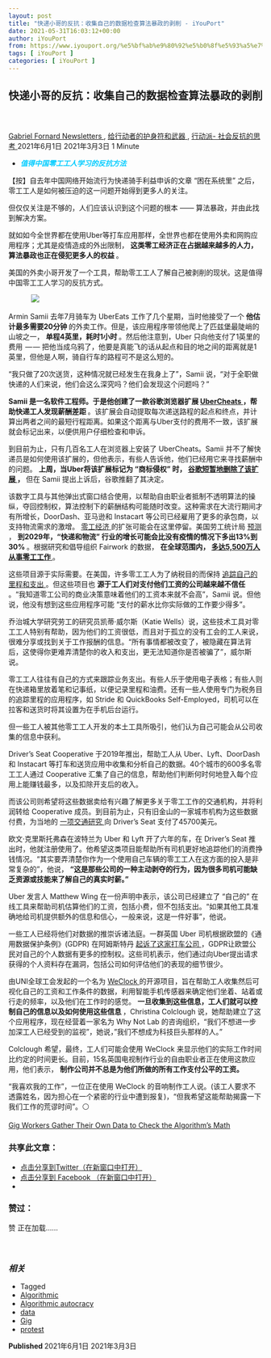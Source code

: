 ```yaml
---
layout: post
title: "快递小哥的反抗：收集自己的数据检查算法暴政的剥削 - iYouPort"
date: 2021-05-31T16:03:12+00:00
author: iYouPort
from: https://www.iyouport.org/%e5%bf%ab%e9%80%92%e5%b0%8f%e5%93%a5%e7%9a%84%e5%8f%8d%e6%8a%97%ef%bc%9a%e6%94%b6%e9%9b%86%e8%87%aa%e5%b7%b1%e7%9a%84%e6%95%b0%e6%8d%ae%e6%a3%80%e6%9f%a5%e7%ae%97%e6%b3%95%e6%9a%b4%e6%94%bf%e7%9a%84/
tags: [ iYouPort ]
categories: [ iYouPort ]
---
```


<article class="post-16171 post type-post status-publish format-standard has-post-thumbnail hentry category-newsletters category-67 category-33 tag-algorithmic tag-algorithmic-autocracy tag-data tag-gig tag-protest" id="post-16171">
 <header class="entry-header">
  <h1 class="entry-title">
   快递小哥的反抗：收集自己的数据检查算法暴政的剥削
  </h1>
 </header>
 <div class="entry-meta">
  <span class="byline">
   <a href="https://www.iyouport.org/author/gabrielfornard/" rel="author" title="由Gabriel Fornard发布">
    Gabriel Fornard
   </a>
  </span>
  <span class="cat-links">
   <a href="https://www.iyouport.org/category/newsletters/" rel="category tag">
    Newsletters
   </a>
   ,
   <a href="https://www.iyouport.org/category/%e7%bb%99%e8%a1%8c%e5%8a%a8%e8%80%85%e7%9a%84%e6%8a%a4%e8%ba%ab%e7%ac%a6%e5%92%8c%e6%ad%a6%e5%99%a8/" rel="category tag">
    给行动者的护身符和武器
   </a>
   ,
   <a href="https://www.iyouport.org/category/%e8%a1%8c%e5%8a%a8%e6%b4%be-%e7%a4%be%e4%bc%9a%e5%8f%8d%e6%8a%97%e7%9a%84%e6%80%9d%e8%80%83/" rel="category tag">
    行动派- 社会反抗的思考
   </a>
  </span>
  <span class="published-on">
   <time class="entry-date published" datetime="2021-06-01T00:03:12+08:00">
    2021年6月1日
   </time>
   <time class="updated" datetime="2021-03-03T21:55:48+08:00">
    2021年3月3日
   </time>
  </span>
  <span class="word-count">
   1 Minute
  </span>
 </div>
 <div class="entry-content">
  <ul>
   <li class="graf graf--p">
    <span style="color: #00ccff;">
     <em>
      <strong>
       值得中国零工工人学习的反抗方法
      </strong>
     </em>
    </span>
   </li>
  </ul>
  <p class="graf graf--p">
   【按】自去年中国网络开始流行为快递骑手利益申诉的文章 “困在系统里” 之后，零工工人是如何被压迫的这一问题开始得到更多人的关注。
  </p>
  <p class="graf graf--p">
   但仅仅关注是不够的，人们应该认识到这个问题的根本 —— 算法暴政，并由此找到解决方案。
  </p>
  <p class="graf graf--p">
   就如如今全世界都在使用Uber等打车应用那样，全世界也都在使用外卖和网购应用程序；尤其是疫情造成的外出限制，
   <strong class="markup--strong markup--p-strong">
    这类零工经济正在占据越来越多的人力，算法暴政也正在侵犯更多人的权益
   </strong>
   。
  </p>
  <p class="graf graf--p">
   美国的外卖小哥开发了一个工具，帮助零工工人了解自己被剥削的现状。这是值得中国零工工人学习的反抗方式。
  </p>
  <figure class="graf graf--figure">
   <img class="graf-image aligncenter jetpack-lazy-image" data-height="1600" data-image-id="0*3hMgUZ0L2wC4ZsOQ.jpg" data-lazy-src="https://i1.wp.com/cdn-images-1.medium.com/max/1067/0*3hMgUZ0L2wC4ZsOQ.jpg?w=1100&amp;is-pending-load=1#038;ssl=1" data-recalc-dims="1" data-width="2400" src="https://i1.wp.com/cdn-images-1.medium.com/max/1067/0*3hMgUZ0L2wC4ZsOQ.jpg?w=1100&amp;ssl=1" srcset="data:image/gif;base64,R0lGODlhAQABAIAAAAAAAP///yH5BAEAAAAALAAAAAABAAEAAAIBRAA7"/>
   <noscript>
    <img class="graf-image aligncenter" data-height="1600" data-image-id="0*3hMgUZ0L2wC4ZsOQ.jpg" data-recalc-dims="1" data-width="2400" src="https://i1.wp.com/cdn-images-1.medium.com/max/1067/0*3hMgUZ0L2wC4ZsOQ.jpg?w=1100&amp;ssl=1"/>
   </noscript>
  </figure>
  <p class="graf graf--p">
   Armin Samii 去年7月骑车为 UberEats 工作了几个星期，当时他接受了一个
   <strong class="markup--strong markup--p-strong">
    他估计最多需要20分钟
   </strong>
   的外卖工作。但是，该应用程序带领他爬上了匹兹堡最陡峭的山坡之一，
   <strong class="markup--strong markup--p-strong">
    单程4英里，耗时1小时
   </strong>
   。然后他注意到，Uber 只向他支付了1英里的费用  — — 把他当成乌鸦了，他要是真能飞的话从起点和目的地之间的距离就是1英里，但他是人啊，骑自行车的路程可不是这么短的。
  </p>
  <p class="graf graf--p graf--startsWithDoubleQuote">
   “我只做了20次送货，这种情况就已经发生在我身上了”，Samii 说，“对于全职做快递的人们来说，他们会这么深究吗？他们会发现这个问题吗？”
  </p>
  <p class="graf graf--p">
   <strong class="markup--strong markup--p-strong">
    Samii 是一名软件工程师。于是他创建了一款谷歌浏览器扩展
   </strong>
   <a class="markup--anchor markup--p-anchor" data-href="https://chrome.google.com/webstore/detail/ubercheats/pkdblheaeakedkbkfhoeepgmfiajjdgn?hl=en" href="https://chrome.google.com/webstore/detail/ubercheats/pkdblheaeakedkbkfhoeepgmfiajjdgn?hl=en" rel="noopener" target="_blank">
    <strong class="markup--strong markup--p-strong">
     UberCheats
    </strong>
   </a>
   <strong class="markup--strong markup--p-strong">
    ，帮助快递工人发现薪酬差距
   </strong>
   。该扩展会自动提取每次递送路程的起点和终点，并计算出两者之间的最短行程距离。如果这个距离与Uber支付的费用不一致，该扩展就会标记出来，以便供用户仔细检查和申诉。
  </p>
  <p class="graf graf--p">
   到目前为止，只有几百名工人在浏览器上安装了 UberCheats。Samii 并不了解快递员是如何使用该扩展的，但他表示，有些人告诉他，他们已经用它来寻找薪酬中的问题。
   <strong class="markup--strong markup--p-strong">
    上周，当Uber将该扩展标记为 “商标侵权” 时，
   </strong>
   <a class="markup--anchor markup--p-anchor" data-href="https://www.vice.com/en/article/wx8yvm/uber-shuts-down-app-that-lets-users-know-how-badly-theyve-been-cheated" href="https://www.vice.com/en/article/wx8yvm/uber-shuts-down-app-that-lets-users-know-how-badly-theyve-been-cheated" rel="noopener" target="_blank">
    <strong class="markup--strong markup--p-strong">
     谷歌短暂地删除了该扩展
    </strong>
   </a>
   <strong class="markup--strong markup--p-strong">
    ，
   </strong>
   但在 Samii 提出上诉后，谷歌推翻了其决定。
  </p>
  <p class="graf graf--p">
   该数字工具与其他弹出式窗口结合使用，以帮助自由职业者抵制不透明算法的操纵，夺回控制权，算法控制下的薪酬结构可能随时改变。这种需求在大流行期间才有所增长，DoorDash、亚马逊和 Instacart 等公司已经雇用了更多的承包商，以支持物流需求的激增。
   <a class="markup--anchor markup--p-anchor" data-href="https://www.google.com/search?q=gig+economy+wired&amp;oq=gig+economy+wired&amp;aqs=chrome..69i57j0i433j0i131i433j0i433j0j69i60j69i61j69i60.1381j0j4&amp;sourceid=chrome&amp;ie=UTF-8" href="https://www.google.com/search?q=gig+economy+wired&amp;oq=gig+economy+wired&amp;aqs=chrome..69i57j0i433j0i131i433j0i433j0j69i60j69i61j69i60.1381j0j4&amp;sourceid=chrome&amp;ie=UTF-8" rel="noopener" target="_blank">
    零工经济
   </a>
   的扩张可能会在这里停留。美国劳工统计局
   <a class="markup--anchor markup--p-anchor" data-href="https://www.bls.gov/opub/mlr/2021/article/employment-projections-in-a-pandemic-environment.htm" href="https://www.bls.gov/opub/mlr/2021/article/employment-projections-in-a-pandemic-environment.htm" rel="noopener" target="_blank">
    预测
   </a>
   ，
   <strong class="markup--strong markup--p-strong">
    到2029年，“快递和物流” 行业的增长可能会比没有疫情的情况下多出13%到30%
   </strong>
   。根据研究和倡导组织 Fairwork 的数据，
   <strong class="markup--strong markup--p-strong">
    在全球范围内，
   </strong>
   <a class="markup--anchor markup--p-anchor" data-href="https://fair.work/wp-content/uploads/sites/97/2020/09/COVID-19-Report-September-2020.pdf" href="https://fair.work/wp-content/uploads/sites/97/2020/09/COVID-19-Report-September-2020.pdf" rel="noopener" target="_blank">
    <strong class="markup--strong markup--p-strong">
     多达5,500万人从事零工工作
    </strong>
   </a>
   。
  </p>
  <p class="graf graf--p">
   这些项目源于实际需要。在美国，许多零工工人为了纳税目的而保持
   <a class="markup--anchor markup--p-anchor" data-href="https://therideshareguy.com/stride-tax-app-mileage-tracker/" href="https://therideshareguy.com/stride-tax-app-mileage-tracker/" rel="noopener" target="_blank">
    追踪自己的里程和支出
   </a>
   。但这些项目也
   <strong class="markup--strong markup--p-strong">
    源于工人们对支付他们工资的公司越来越不信任
   </strong>
   。“我知道零工公司的商业决策意味着他们的工资本来就不会高”，Samii 说。但他说，他没有想到这些应用程序可能 “支付的薪水比你实际做的工作要少得多”。
  </p>
  <p class="graf graf--p">
   乔治城大学研究劳工的研究员凯蒂·威尔斯（Katie Wells）说，这些技术工具对零工工人特别有帮助，因为他们的工资很低，而且对于孤立的没有工会的工人来说，很难分享或找到关于工作报酬的信息。“所有事情都被改变了，被隐藏在算法背后，这使得你更难弄清楚你的收入和支出，更无法知道你是否被骗了”，威尔斯说。
  </p>
  <p class="graf graf--p">
   零工工人往往有自己的方式来跟踪业务支出。有些人乐于使用电子表格；有些人则在快递箱里放着笔和记事纸，以便记录里程和油费。还有一些人使用专门为税务目的追踪里程的应用程序，如 Stride 和 QuickBooks Self-Employed，司机可以在拉客和送货时将其设置为在手机后台运行。
  </p>
  <p class="graf graf--p">
   但一些工人被其他零工工人开发的本土工具所吸引，他们认为自己可能会从公司收集的信息中获利。
  </p>
  <p class="graf graf--p">
   Driver’s Seat Cooperative 于2019年推出，帮助工人从 Uber、Lyft、DoorDash 和 Instacart 等打车和送货应用中收集和分析自己的数据。40个城市的600多名零工工人通过 Cooperative 汇集了自己的信息，帮助他们判断何时何地登入每个应用上能赚钱最多，以及扣除开支后的收入。
  </p>
  <p class="graf graf--p">
   而该公司则希望将这些数据卖给有兴趣了解更多关于零工工作的交通机构，并将利润转给 Cooperative 成员。到目前为止，只有旧金山的一家城市机构为这些数据付费，为当地的
   <a class="markup--anchor markup--p-anchor" data-href="https://sfgov.org/lafco/sites/default/files/lfc051520_item4.pdf" href="https://sfgov.org/lafco/sites/default/files/lfc051520_item4.pdf" rel="noopener" target="_blank">
    一项交通研究
   </a>
   向 Driver’s Seat 支付了45700美元。
  </p>
  <p class="graf graf--p">
   欧文·克里斯托弗森在波特兰为 Uber 和 Lyft 开了六年的车，在 Driver’s Seat 推出时，他就注册使用了。他希望这类项目能帮助所有司机更好地追踪他们的消费挣钱情况。“其实要弄清楚你作为一个使用自己车辆的零工工人在这方面的投入是非常复杂的”，他说，
   <strong class="markup--strong markup--p-strong">
    “这是那些公司的一种主动剥夺的行为，因为很多司机可能缺乏资源或技能来了解自己的真实时薪。”
   </strong>
  </p>
  <p class="graf graf--p">
   Uber 发言人 Matthew Wing 在一份声明中表示，该公司已经建立了 “自己的” 在线工具来帮助司机估算他们的工资，包括小费，但不包括支出。“如果其他工具准确地给司机提供额外的信息和信心，一般来说，这是一件好事”，他说。
  </p>
  <p class="graf graf--p">
   一些工人已经将他们对数据的推崇诉诸法庭。一群英国 Uber 司机根据欧盟的《通用数据保护条例》(GDPR) 在阿姆斯特丹
   <a class="markup--anchor markup--p-anchor" data-href="https://techcrunch.com/2020/07/20/uk-uber-drivers-are-taking-its-algorithm-to-court/" href="https://techcrunch.com/2020/07/20/uk-uber-drivers-are-taking-its-algorithm-to-court/" rel="noopener" target="_blank">
    起诉了这家打车公司
   </a>
   ，GDPR让欧盟公民对自己的个人数据有更多的控制权。这些司机表示，他们通过向Uber提出请求获得的个人资料存在漏洞，包括公司如何评估他们的表现的细节很少。
  </p>
  <p class="graf graf--p">
   由UNI全球工会发起的一个名为
   <a class="markup--anchor markup--p-anchor" data-href="https://weclock.it/" href="https://weclock.it/" rel="noopener" target="_blank">
    WeClock
   </a>
   的开源项目，旨在帮助工人收集然后可视化自己的工资和工作条件的数据，利用智能手机传感器来确定他们坐着、站着或行走的频率，以及他们在工作时的感觉。
   <strong class="markup--strong markup--p-strong">
    一旦收集到这些信息，工人们就可以控制自己的信息以及如何使用这些信息
   </strong>
   ，Christina Colclough 说，她帮助建立了这个应用程序，现在经营着一家名为 Why Not Lab 的咨询组织，“我们不想进一步加深工人已经受到的监视”，她说，”我们不想成为科技巨头那样的人。”
  </p>
  <p class="graf graf--p">
   Colclough 希望，最终，工人们可能会使用 WeClock 来显示他们的实际工作时间比约定的时间更长。目前，15名英国电视制作行业的自由职业者正在使用这款应用，他们表示，
   <strong class="markup--strong markup--p-strong">
    制作公司并不总是为他们所做的所有工作支付公平的工资。
   </strong>
  </p>
  <p class="graf graf--p graf--startsWithDoubleQuote">
   “我喜欢我的工作”，一位正在使用 WeClock 的音响制作工人说。(该工人要求不透露姓名，因为担心在一个紧密的行业中遭到报复)，“但我希望这能帮助揭露一下我们工作的荒谬时间”。⚪️
  </p>
  <p class="graf graf--p">
   <a class="markup--anchor markup--p-anchor" data-href="https://www.wired.com/story/gig-workers-gather-data-check-algorithm-math/" href="https://www.wired.com/story/gig-workers-gather-data-check-algorithm-math/" rel="noopener" target="_blank">
    Gig Workers Gather Their Own Data to Check the Algorithm’s Math
   </a>
  </p>
  <div id="atatags-1611829871-60b5b3c5d1dab">
  </div>
  <div class="sharedaddy sd-sharing-enabled">
   <div class="robots-nocontent sd-block sd-social sd-social-icon sd-sharing">
    <h3 class="sd-title">
     共享此文章：
    </h3>
    <div class="sd-content">
     <ul>
      <li class="share-twitter">
       <a class="share-twitter sd-button share-icon no-text" data-shared="sharing-twitter-16171" href="https://www.iyouport.org/%e5%bf%ab%e9%80%92%e5%b0%8f%e5%93%a5%e7%9a%84%e5%8f%8d%e6%8a%97%ef%bc%9a%e6%94%b6%e9%9b%86%e8%87%aa%e5%b7%b1%e7%9a%84%e6%95%b0%e6%8d%ae%e6%a3%80%e6%9f%a5%e7%ae%97%e6%b3%95%e6%9a%b4%e6%94%bf%e7%9a%84/?share=twitter" rel="nofollow noopener noreferrer" target="_blank" title="点击分享到Twitter">
        <span>
        </span>
        <span class="sharing-screen-reader-text">
         点击分享到Twitter（在新窗口中打开）
        </span>
       </a>
      </li>
      <li class="share-facebook">
       <a class="share-facebook sd-button share-icon no-text" data-shared="sharing-facebook-16171" href="https://www.iyouport.org/%e5%bf%ab%e9%80%92%e5%b0%8f%e5%93%a5%e7%9a%84%e5%8f%8d%e6%8a%97%ef%bc%9a%e6%94%b6%e9%9b%86%e8%87%aa%e5%b7%b1%e7%9a%84%e6%95%b0%e6%8d%ae%e6%a3%80%e6%9f%a5%e7%ae%97%e6%b3%95%e6%9a%b4%e6%94%bf%e7%9a%84/?share=facebook" rel="nofollow noopener noreferrer" target="_blank" title="点击分享到 Facebook ">
        <span>
        </span>
        <span class="sharing-screen-reader-text">
         点击分享到 Facebook （在新窗口中打开）
        </span>
       </a>
      </li>
      <li class="share-end">
      </li>
     </ul>
    </div>
   </div>
  </div>
  <div class="sharedaddy sd-block sd-like jetpack-likes-widget-wrapper jetpack-likes-widget-unloaded" data-name="like-post-frame-161182987-16171-60b5b3c5d22e3" data-src="https://widgets.wp.com/likes/#blog_id=161182987&amp;post_id=16171&amp;origin=www.iyouport.org&amp;obj_id=161182987-16171-60b5b3c5d22e3" id="like-post-wrapper-161182987-16171-60b5b3c5d22e3">
   <h3 class="sd-title">
    赞过：
   </h3>
   <div class="likes-widget-placeholder post-likes-widget-placeholder" style="height: 55px;">
    <span class="button">
     <span>
      赞
     </span>
    </span>
    <span class="loading">
     正在加载……
    </span>
   </div>
   <span class="sd-text-color">
   </span>
   <a class="sd-link-color">
   </a>
  </div>
  <div class="jp-relatedposts" id="jp-relatedposts">
   <h3 class="jp-relatedposts-headline">
    <em>
     相关
    </em>
   </h3>
  </div>
 </div>
 <div class="entry-footer">
  <ul class="post-tags light-text">
   <li>
    Tagged
   </li>
   <li>
    <a href="https://www.iyouport.org/tag/algorithmic/" rel="tag">
     Algorithmic
    </a>
   </li>
   <li>
    <a href="https://www.iyouport.org/tag/algorithmic-autocracy/" rel="tag">
     Algorithmic autocracy
    </a>
   </li>
   <li>
    <a href="https://www.iyouport.org/tag/data/" rel="tag">
     data
    </a>
   </li>
   <li>
    <a href="https://www.iyouport.org/tag/gig/" rel="tag">
     Gig
    </a>
   </li>
   <li>
    <a href="https://www.iyouport.org/tag/protest/" rel="tag">
     protest
    </a>
   </li>
  </ul>
 </div>
 <div class="entry-author-wrapper">
  <div class="site-posted-on">
   <strong>
    Published
   </strong>
   <time class="entry-date published" datetime="2021-06-01T00:03:12+08:00">
    2021年6月1日
   </time>
   <time class="updated" datetime="2021-03-03T21:55:48+08:00">
    2021年3月3日
   </time>
  </div>
 </div>
</article>

